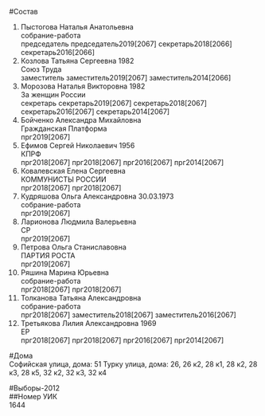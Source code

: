 #Состав  
1. Пыстогова Наталья Анатольевна  
    собрание-работа  
    председатель председатель2019[2067] секретарь2018[2066] секретарь2016[2066]  
2. Козлова Татьяна Сергеевна 1982  
    Союз Труда  
    заместитель заместитель2019[2067] заместитель2014[2066]  
3. Морозова Наталья Викторовна 1982  
    За женщин России  
    секретарь секретарь2019[2067] секретарь2018[2067] секретарь2016[2067] секретарь2014[2067]  
4. Бойченко Александра Михайловна  
    Гражданская Платформа  
    прг2019[2067]  
5. Ефимов Сергей Николаевич 1956  
    КПРФ  
    прг2018[2067] прг2018[2067] прг2016[2067] прг2014[2067]  
6. Ковалевская Елена Сергеевна  
    КОММУНИСТЫ РОССИИ  
    прг2018[2067] прг2018[2067]  
7. Кудряшова Ольга Александровна 30.03.1973  
    собрание-работа  
    прг2019[2067]  
8. Ларионова Людмила Валерьевна  
    СР  
    прг2019[2067]  
9. Петрова Ольга Станиславовна  
    ПАРТИЯ РОСТА  
    прг2019[2067]  
10. Ряшина Марина Юрьевна  
    собрание-работа  
    прг2018[2067] прг2018[2067]  
11. Толканова Татьяна Александровна  
    собрание-работа  
    прг2018[2067] заместитель2018[2067] заместитель2016[2067]  
12. Третьякова Лилия Александровна 1969  
    ЕР  
    прг2018[2067] прг2018[2067] прг2016[2067] прг2014[2067]  

#Дома  
Софийская улица, дома: 51 Турку улица, дома: 26, 26 к2, 28 к1, 28 к2, 28 к3, 28 к5, 32 к2, 32 к3, 32 к4  
  
#Выборы-2012  
##Номер УИК  
1644  
